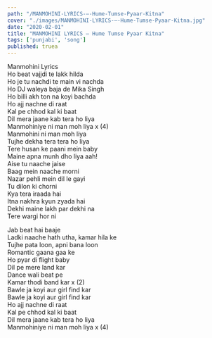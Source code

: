 ```yaml
---
path: "/MANMOHINI-LYRICS-–-Hume-Tumse-Pyaar-Kitna"
cover: "./images/MANMOHINI-LYRICS-–-Hume-Tumse-Pyaar-Kitna.jpg"
date: "2020-02-01"
title: "MANMOHINI LYRICS – Hume Tumse Pyaar Kitna"
tags: ['punjabi', 'song']
published: truea
---
```

  
Manmohini Lyrics  
Ho beat vajjdi te lakk hilda  
Ho je tu nachdi te main vi nachda  
Ho DJ waleya baja de Mika Singh  
Ho billi akh ton na koyi bachda  
Ho ajj nachne di raat  
Kal pe chhod kal ki baat  
Dil mera jaane kab tera ho liya  
Manmohiniye ni man moh liya x (4)  
Manmohini ni man moh liya  
Tujhe dekha tera tera ho liya  
Tere husan ke paani mein baby  
Maine apna munh dho liya aah!  
Aise tu naache jaise  
Baag mein naache morni  
Nazar pehli mein dil le gayi  
Tu dilon ki chorni  
Kya tera iraada hai  
Itna nakhra kyun zyada hai  
Dekhi maine lakh par dekhi na  
Tere wargi hor ni  
  
  
  
  
  
  
Jab beat hai baaje  
Ladki naache hath utha, kamar hila ke  
Tujhe pata loon, apni bana loon  
Romantic gaana gaa ke  
Ho pyar di flight baby  
Dil pe mere land kar  
Dance wali beat pe  
Kamar thodi band kar x (2)  
Bawle ja koyi aur girl find kar  
Bawle ja koyi aur girl find kar  
Ho ajj nachne di raat  
Kal pe chhod kal ki baat  
Dil mera jaane kab tera ho liya  
Manmohiniye ni man moh liya x (4)  
